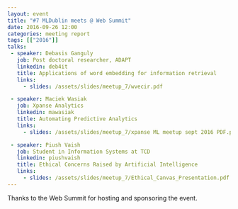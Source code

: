 ```yaml
---
layout: event
title: "#7 MLDublin meets @ Web Summit"
date: 2016-09-26 12:00
categories: meeting report
tags: [["2016"]]
talks:
 - speaker: Debasis Ganguly
   job: Post doctoral researcher, ADAPT
   linkedin: deb4it
   title: Applications of word embedding for information retrieval
   links:
     - slides: /assets/slides/meetup_7/wvecir.pdf

 - speaker: Maciek Wasiak
   job: Xpanse Analytics
   linkedin: mawasiak
   title: Automating Predictive Analytics
   links:
     - slides: /assets/slides/meetup_7/xpanse ML meetup sept 2016 PDF.pdf

 - speaker: Piush Vaish
   job: Student in Information Systems at TCD
   linkedin: piushvaish
   title: Ethical Concerns Raised by Artificial Intelligence
   links:
     - slides: /assets/slides/meetup_7/Ethical_Canvas_Presentation.pdf
---
```


Thanks to the Web Summit for hosting and sponsoring the event.

